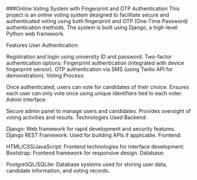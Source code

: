 ###Online Voting System with Fingerprint and OTP Authentication
This project is an online voting system designed to facilitate secure and authenticated voting using both fingerprint and OTP (One-Time Password) authentication methods. The system is built using Django, a high-level Python web framework.

Features
User Authentication:

Registration and login using university ID and password.
Two-factor authentication options:
Fingerprint authentication (integrated with device fingerprint sensor).
OTP authentication via SMS (using Twilio API for demonstration).
Voting Process:

Once authenticated, users can vote for candidates of their choice.
Ensures each user can only vote once using unique identifiers tied to each voter.
Admin Interface:

Secure admin panel to manage users and candidates.
Provides oversight of voting activities and results.
Technologies Used
Backend:

Django: Web framework for rapid development and security features.
Django REST Framework: Used for building APIs if applicable.
Frontend:

HTML/CSS/JavaScript: Frontend technologies for interface development.
Bootstrap: Frontend framework for responsive design.
Database:

PostgreSQL/SQLite: Database systems used for storing user data, candidate information, and voting records.

